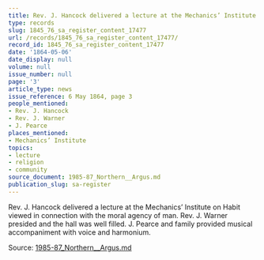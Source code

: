 ```yaml
---
title: Rev. J. Hancock delivered a lecture at the Mechanics’ Institute
type: records
slug: 1845_76_sa_register_content_17477
url: /records/1845_76_sa_register_content_17477/
record_id: 1845_76_sa_register_content_17477
date: '1864-05-06'
date_display: null
volume: null
issue_number: null
page: '3'
article_type: news
issue_reference: 6 May 1864, page 3
people_mentioned:
- Rev. J. Hancock
- Rev. J. Warner
- J. Pearce
places_mentioned:
- Mechanics’ Institute
topics:
- lecture
- religion
- community
source_document: 1985-87_Northern__Argus.md
publication_slug: sa-register
---
```


Rev. J. Hancock delivered a lecture at the Mechanics’ Institute on Habit viewed in connection with the moral agency of man.  Rev. J. Warner presided and the hall was well filled.  J. Pearce and family provided musical accompaniment with voice and harmonium.

Source: [1985-87_Northern__Argus.md](/downloads/markdown/1985-87_Northern__Argus.md)
